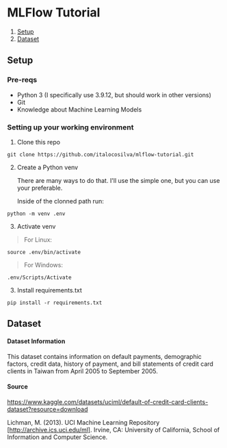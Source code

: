 # MLFlow Tutorial

1. [Setup](#setup)
1. [Dataset](#dataset)

## Setup

### Pre-reqs

* Python 3 (I specifically use 3.9.12, but should work in other versions)
* Git
* Knowledge about Machine Learning Models

### Setting up your working environment

1. Clone this repo

```console
git clone https://github.com/italocosilva/mlflow-tutorial.git
```

2. Create a Python venv

    There are many ways to do that. I'll use the simple one, but you can use your preferable.

    Inside of the clonned path run:

```console
python -m venv .env
```

3. Activate venv

> For Linux:
```console
source .env/bin/activate
```

> For Windows:

```console
.env/Scripts/Activate
```



3. Install requirements.txt

```console
pip install -r requirements.txt
```

## Dataset

#### Dataset Information

This dataset contains information on default payments, demographic factors, credit data, history of payment, and bill statements of credit card clients in Taiwan from April 2005 to September 2005.

#### Source

https://www.kaggle.com/datasets/uciml/default-of-credit-card-clients-dataset?resource=download

Lichman, M. (2013). UCI Machine Learning Repository [http://archive.ics.uci.edu/ml]. Irvine, CA: University of California, School of Information and Computer Science.